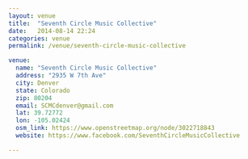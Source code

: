 ```yaml
---
layout: venue 
title:  "Seventh Circle Music Collective"
date:   2014-08-14 22:24
categories: venue
permalink: /venue/seventh-circle-music-collective

venue:
  name: "Seventh Circle Music Collective"
  address: "2935 W 7th Ave"
  city: Denver
  state: Colorado
  zip: 80204
  email: SCMCdenver@gmail.com
  lat: 39.72772
  lon: -105.02424
  osm_link: https://www.openstreetmap.org/node/3022718843
  website: https://www.facebook.com/SeventhCircleMusicCollective

---
```

